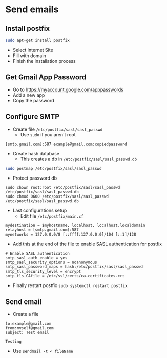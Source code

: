 # Send emails

## Install postfix

```bash
sudo apt-get install postfix
```

- Select Internet Site
- Fill with domain
- Finish the installation process

## Get Gmail App Password

- Go to https://myaccount.google.com/apppasswords
- Add a new app
- Copy the password

## Configure SMTP

- Create file `/etc/postfix/sasl/sasl_passwd`
  - Use `sudo` if you aren't root

```
[smtp.gmail.com]:587 example@gmail.com:copiedpassword
```

- Create hash database
  - This creates a db in `/etc/postfix/sasl/sasl_passwd.db`

```bash
sudo postmap /etc/postfix/sasl/sasl_passwd
```

- Protect password db

```
sudo chown root:root /etc/postfix/sasl/sasl_passwd /etc/postfix/sasl/sasl_passwd.db
sudo chmod 0600 /etc/postfix/sasl/sasl_passwd /etc/postfix/sasl/sasl_passwd.db
```

- Last configurations setup
  - Edit file `/etc/postfix/main.cf`

```
mydestination = $myhostname, localhost, localhost.localdomain
relayhost = [smtp.gmail.com]:587
mynetworks = 127.0.0.0/8 [::ffff:127.0.0.0]/104 [::1]/128
```

- Add this at the end of the file to enable SASL authentication for postfix

```
# Enable SASL authentication
smtp_sasl_auth_enable = yes
smtp_sasl_security_options = noanonymous
smtp_sasl_password_maps = hash:/etc/postfix/sasl/sasl_passwd
smtp_tls_security_level = encrypt
smtp_tls_CAfile = /etc/ssl/certs/ca-certificates.crt
```

- Finally restart postfix `sudo systemctl restart postfix`

## Send email

- Create a file

```
to:example@gmail.com
from:myself@gmail.com
subject: Test email

Testing
```

- Use `sendmail -t < fileName`
